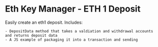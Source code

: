 # Eth Key Manager - ETH 1 Deposit 


Easily create an eth1 deposit.
Includes:

    - DepositData method that takes a valdiation and withdrawal accounts and returns deposit data
    - A JS example of packaging it into a transaction and sending

